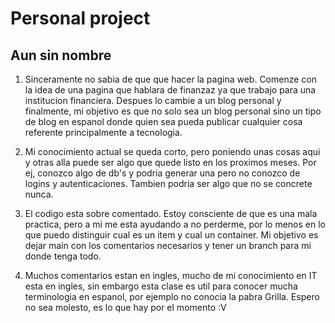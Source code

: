 # Personal project

## Aun sin nombre

1. Sinceramente no sabia de que que hacer la pagina web. Comenze con la idea de una pagina que hablara de finanzaz ya que trabajo para una institucion financiera. Despues lo cambie a un blog personal y finalmente, mi objetivo es que no solo sea un blog personal sino un tipo de blog en espanol donde quien sea pueda publicar cualquier cosa referente principalmente a tecnologia.

2. Mi conocimiento actual se queda corto, pero poniendo unas cosas aqui y otras alla puede ser algo que quede listo en los proximos meses. Por ej, conozco algo de db's y podria generar una pero no conozco de logins y autenticaciones. Tambien podria ser algo que no se concrete nunca.

3. El codigo esta sobre comentado. Estoy consciente de que es una mala practica, pero a mi me esta ayudando a no perderme, por lo menos en lo que puedo distinguir cual es un item y cual un container. Mi objetivo es dejar main con los comentarios necesarios y tener un branch para mi donde tenga todo.

4. Muchos comentarios estan en ingles, mucho de mi conocimiento en IT esta en ingles, sin embargo esta clase es util para conocer mucha terminologia en espanol, por ejemplo no conocia la pabra Grilla. Espero no sea molesto, es lo que hay por el momento :V